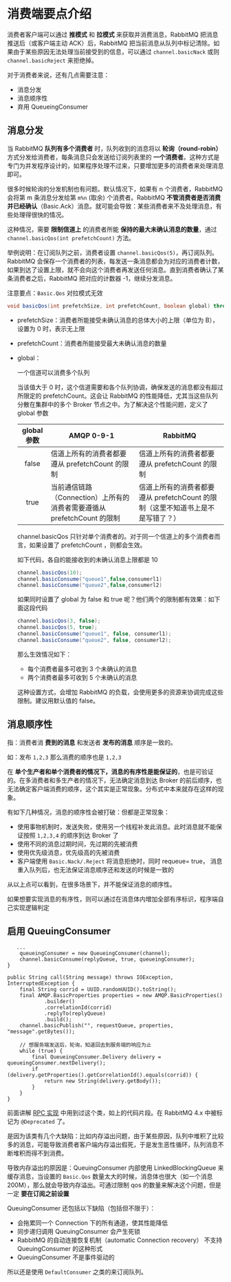 # 消费端要点介绍

消费者客户端可以通过 **推模式** 和 **拉模式** 来获取并消费消息，RabbitMQ 把消息推送后（或客户端主动 ACK）后，RabbitMQ 把当前消息从队列中标记清除。如果由于某些原因无法处理当前接受到的信息，可以通过 `channel.basicNack` 或则 `channel.basicReject` 来拒绝掉。

对于消费者来说，还有几点需要注意：

- 消息分发
- 消息顺序性
- 弃用 QueueingConsumer

## 消息分发

当 RabbitMQ **队列有多个消费者** 时，队列收到的消息将以 **轮询（round-robin）** 方式分发给消费者，每条消息只会发送给订阅列表里的 **一个消费者**。这种方式是专门为并发程序设计的，如果程序处理不过来，只要增加更多的消费者来处理消息即可。

很多时候轮询的分发机制也有问题。默认情况下，如果有 n 个消费者，RabbitMQ 会将第 m 条消息分发给第 `m%n` (取余) 个消费者。RabbitMQ **不管消费者是否消费并已经确认**（Basic.Ack）消息。就可能会导致：某些消费者来不及处理消息，有些处理得很快的情况。

这种情况，需要 **限制信道上** 的消费者所能 **保持的最大未确认消息的数量**，通过 `channel.basicQos(int prefetchCount)` 方法。

举例说明：在订阅队列之前，消费者设置 `channel.basicQos(5)`，再订阅队列。 RabbitMQ 会保存一个消费者的列表，每发送一条消息都会为对应的消费者计数，如果到达了设置上限，就不会向这个消费者再发送任何消息。直到消费者确认了某条消费者之后，RabbitMQ 把对应的计数器 -1，继续分发消息。

注意要点：`Basic.Qos` 对拉模式无效

```java
void basicQos(int prefetchSize, int prefetchCount, boolean global) throws IOException;
```

- prefetchSize：消费者所能接受未确认消息的总体大小的上限（单位为 B），设置为 0 时，表示无上限

- prefetchCount：消费者所能接受最大未确认消息的数量

- global：

  一个信道可以消费多个队列

  当该值大于 0 时，这个信道需要和各个队列协调，确保发送的消息都没有超过所限定的  prefetchCount。这会让 RabbitMQ 的性能降低，尤其当这些队列分散在集群中的多个 Broker 节点之中。为了解决这个性能问题，定义了 global 参数

  | global  参数 | AMQP 0-9-1                                                   | RabbitMQ                                                     |
  | :----------: | ------------------------------------------------------------ | ------------------------------------------------------------ |
  |    false     | 信道上所有的消费者都要遵从 prefetchCount 的限制              | 信道上所有的消费者都要遵从 prefetchCount 的限制              |
  |     true     | 当前通信链路（Connection）上所有的消费者需要遵循从 prefetchCount 的限制 | 信道上所有的消费者都要遵从 prefetchCount 的限制（这里不知道书上是不是写错了？） |

  channel.basicQos 只针对单个消费者的。对于同一个信道上的多个消费者而言，如果设置了 prefetchCount ，则都会生效。

  如下代码，各自的能接收到的未确认消息上限都是 10 

  ```java
  channel.basicQos(10);
  channel.basicConsume("queue1",false,consumerl1)
  channel.basicConsume("queue2",false,consumerl2)
  ```

  如果同时设置了 global 为 false 和 true 呢？他们两个的限制都有效果：如下面这段代码

  ```java
  channel.basicQos(3, false);
  channel.basicQos(5, true);
  channel.basicConsume("queue1", false, consumerl1);
  channel.basicConsume("queue2", false, consumerl2);
  ```

  那么生效情况如下：

  - 每个消费者最多可收到  3 个未确认的消息
  - 两个消费者最多可收到 5 个未确认的消息

  这种设置方式，会增加 RabbitMQ 的负载，会使用更多的资源来协调完成这些限制。建议用默认值的 false。

## 消息顺序性

指：消费者消 **费到的消息** 和发送者 **发布的消息** 顺序是一致的。

如：发布 `1,2,3` 那么消费的顺序也是 `1,2,3`

在 **单个生产者和单个消费者的情况下，消息的有序性是能保证的**，也是可验证的。在多消费者和多生产者的情况下，无法确定消息到达 Broker 的前后顺序，也无法确定客户端消费的顺序，这个其实是正常现象。分布式中本来就存在这样的现象。

有如下几种情况，消息的顺序性会被打破：但都是正常现象：

- 使用事物机制时，发送失败，使用另一个线程补发此消息。此时消息就不能保证按照 `1,2,3,4` 的顺序到达 Broker 了
- 使用不同的消息过期时间，先过期的先被消费
- 使用优先级消息，优先级高的先被消费
- 客户端使用 `Basic.Nack/.Reject` 将消息拒绝时，同时 requeue= true， 消息重入队列后，也无法保证消息顺序还和发送的时候是一致的

从以上点可以看到，在很多场景下，并不能保证消息的顺序性。

如果想要实现消息的有序性，则可以通过在消息体内增加全部有序标识，程序端自己实现逻辑判定

## 启用 QueuingConsumer

       ...
        queueingConsumer = new QueueingConsumer(channel);
        channel.basicConsume(replyQueue, true, queueingConsumer);
    }
    
    public String call(String message) throws IOException, InterruptedException {
        final String corrid = UUID.randomUUID().toString();
        final AMQP.BasicProperties properties = new AMQP.BasicProperties()
                .builder()
                .correlationId(corrid)
                .replyTo(replyQueue)
                .build();
        channel.basicPublish("", requestQueue, properties, "message".getBytes());
    
        // 想服务端发送后，轮询，知道回去到服务端的响应为止
        while (true) {
            final QueueingConsumer.Delivery delivery = queueingConsumer.nextDelivery();
            if (delivery.getProperties().getCorrelationId().equals(corrid)) {
                return new String(delivery.getBody());
            }
        }
    }

前面讲解 [RPC 实现](./06.md) 中用到过这个类，如上的代码片段。在 RabbitMQ 4.x 中被标记为 `@Deprecated` 了。

是因为该类有几个大缺陷：比如内存溢出问题，由于某些原因，队列中堆积了比较多的消息，可能导致消费者客户端内存溢出假死，于是发生恶性循环，队列消息不断堆积而得不到消费。

导致内存溢出的原因是：QueuingConsumer 内部使用 LinkedBlockingQueue 来缓存消息，当设置的 `Basic.Qos` 数量太大的时候，消息体也很大（如一个消息 200M），那么就会导致内存溢出。可通过限制 qos 的数量来解决这个问题，但是一定 **要在订阅之前设置**

QueuingConsumer 还包括以下缺陷（包括但不限于）：

- 会拖累同一个 Connection 下的所有通道，使其性能降低
- 同步递归调用 QueuingConsumer 会产生死锁
- RabbitMQ 的自动连接恢复机制（automatic Connection recovery） 不支持 QueuingConsumer 的这种形式
- QueuingConsumer 不是事件驱动的

所以还是使用 `DefaultConsumer` 之类的来订阅队列。